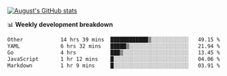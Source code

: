 
[![August's GitHub stats](https://github-readme-stats.vercel.app/api?username=zou-weidong&show_icons=true&theme=radical)](https://github.com/zou-weidong)


📊 **Weekly development breakdown**
<!--START_SECTION:waka-->

```txt
Other            14 hrs 39 mins  ████████████▒░░░░░░░░░░░░   49.15 %
YAML             6 hrs 32 mins   █████▒░░░░░░░░░░░░░░░░░░░   21.94 %
Go               4 hrs           ███▒░░░░░░░░░░░░░░░░░░░░░   13.45 %
JavaScript       1 hr 12 mins    █░░░░░░░░░░░░░░░░░░░░░░░░   04.06 %
Markdown         1 hr 9 mins     █░░░░░░░░░░░░░░░░░░░░░░░░   03.91 %
```

<!--END_SECTION:waka-->
